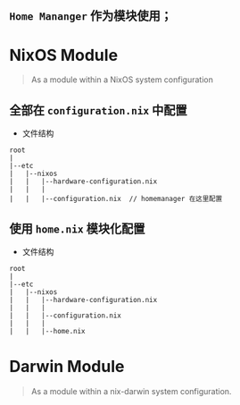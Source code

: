 `Home Mananger` 作为模块使用；
---

# NixOS Module
> As a module within a NixOS system configuration

## 全部在 `configuration.nix` 中配置
  - 文件结构
  ```
  root
  |
  |--etc
  |   |--nixos
  |   |   |--hardware-configuration.nix
  |   |   |
  |   |   |--configuration.nix  // homemanager 在这里配置
  ```


## 使用 `home.nix` 模块化配置
  - 文件结构
  ```
  root
  |
  |--etc
  |   |--nixos
  |   |   |--hardware-configuration.nix
  |   |   |
  |   |   |--configuration.nix
  |   |   |
  |   |   |--home.nix
  ```


# Darwin Module
> As a module within a nix-darwin system configuration.
